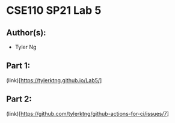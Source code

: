 # CSE110 SP21 Lab 5

## Author(s):
- Tyler Ng

## Part 1:

(link)[https://tylerktng.github.io/Lab5/]

## Part 2:

(link)[https://github.com/tylerktng/github-actions-for-ci/issues/7]